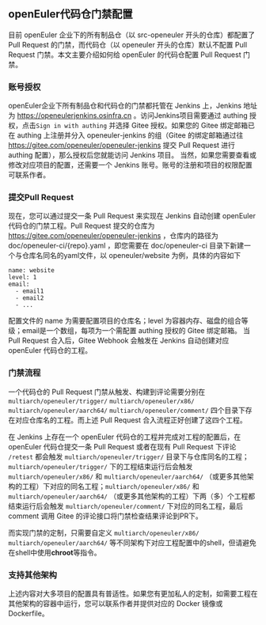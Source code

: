## openEuler代码仓门禁配置

目前 openEuler 企业下的所有制品仓（以 src-openeuler 开头的仓库）都配置了 Pull Request 的门禁，而代码仓（以 openeuler 开头的仓库）默认不配置 Pull Request 门禁。本文主要介绍如何给 openEuler 的代码仓配置 Pull Request 门禁。

### 账号授权
openEuler企业下所有制品仓和代码仓的门禁都托管在 Jenkins 上，Jenkins 地址为 https://openeulerjenkins.osinfra.cn 。访问Jenkins项目需要通过 authing 授权，点击`Sign in with authing` 并选择 Gitee 授权。如果您的 Gitee 绑定邮箱已在 authing 上注册并分入 openeuler-jenkins 的组（Gitee 的绑定邮箱通过往 https://gitee.com/openeuler/openeuler-jenkins 提交 Pull Request 进行 authing 配置），那么授权后您就能访问 Jenkins 项目。
当然，如果您需要查看或修改对应项目的配置，还需要一个 Jenkins 账号。账号的注册和项目的权限配置可联系作者。

### 提交Pull Request
现在，您可以通过提交一条 Pull Request 来实现在 Jenkins 自动创建 openEuler 代码仓的门禁工程。Pull Request 提交的仓库为 https://gitee.com/openeuler/openeuler-jenkins ，仓库内的路径为 doc/openeuler-ci/{repo}.yaml ，即您需要在 doc/openeuler-ci 目录下新建一个与仓库名同名的yaml文件，以 openeuler/website 为例，具体的内容如下

```
name: website
level: 1
email:
  - email1
  - email2
  - ...
```
配置文件的 name 为需要配置项目的仓库名；level 为容器内存、磁盘的组合等级；email是一个数组，每项为一个需配置 authing 授权的 Gitee 绑定邮箱。
当 Pull Request 合入后，Gitee Webhook 会触发在 Jenkins 自动创建对应 openEuler 代码仓的工程。

### 门禁流程
一个代码仓的 Pull Request 门禁从触发、构建到评论需要分别在 `multiarch/openeuler/trigger/` `multiarch/openeuler/x86/` `multiarch/openeuler/aarch64/` `multiarch/openeuler/comment/` 四个目录下存在对应仓库名的工程。而上述 Pull Request 合入流程正好创建了这四个工程。

在 Jenkins 上存在一个 openEuler 代码仓的工程并完成对工程的配置后，在 openEuler 代码仓提交一条 Pull Request 或者在现有 Pull Request 下评论 `/retest` 都会触发 `multiarch/openeuler/trigger/` 目录下与仓库同名的工程；`multiarch/openeuler/trigger/` 下的工程结束运行后会触发`multiarch/openeuler/x86/` 和 `multiarch/openeuler/aarch64/` （或更多其他架构的工程）下对应的同名工程；`multiarch/openeuler/x86/` 和 `multiarch/openeuler/aarch64/` （或更多其他架构的工程）下两（多）个工程都结束运行后会触发 `multiarch/openeuler/comment/` 下对应的同名工程，最后 comment 调用 Gitee 的评论接口将门禁检查结果评论到PR下。

而实现门禁的定制，只需要自定义 `multiarch/openeuler/x86/` `multiarch/openeuler/aarch64/` 等不同架构下对应工程配置中的shell，但请避免在shell中使用**chroot**等指令。

### 支持其他架构
上述内容对大多项目的配置具有普适性。如果您有更加私人的定制，如需要工程在其他架构的容器中运行，您可以联系作者并提供对应的 Docker 镜像或 Dockerfile。
